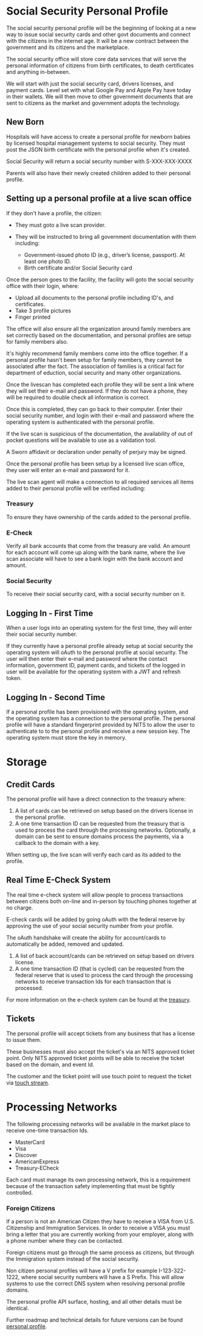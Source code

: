 # Social Security Personal Profile

The social security personal profile will be the beginning of looking at a new way to issue social security cards and other govt documents and connect with the citizens in the internet age. It will be a new contract between the government and its citizens and the marketplace.

The social security office will store core data services that will serve the personal information of citizens from birth certificates, to death certificates and anything in-between.

We will start with just the social security card, drivers licenses, and payment cards. Level set with what Google Pay and Apple Pay have today in their wallets. We will then move to other government documents that are sent to citizens as the market and government adopts the technology.

## New Born

Hospitals will have access to create a personal profile for newborn babies by licensed hospital management systems to social security. They must post the JSON birth certificate with the personal profile when it's created.

Social Security will return a social security number with S-XXX-XXX-XXXX

Parents will also have their newly created children added to their personal profile.

## Setting up a personal profile at a live scan office

If they don't have a profile, the citizen:

- They must goto a live scan provider.

- They will be instructed to bring all government documentation with them including:

  - Government-issued photo ID (e.g., driver’s license, passport). At least one photo ID.
  - Birth certificate and/or Social Security card

Once the person goes to the facility, the facility will goto the social security office with their login, where:

- Upload all documents to the personal profile including ID's, and certificates.
- Take 3 profile pictures
- Finger printed

The office will also ensure all the organization around family members are set correctly based on the documentation, and personal profiles are setup for family members also.

It's highly recommend family members come into the office together. If a personal profile hasn't been setup for family members, they cannot be associated after the fact. The association of families is a critical fact for department of eduction, social security and many other organizations.

Once the livescan has completed each profile they will be sent a link where they will set their e-mail and password. If they do not have a phone, they will be required to double check all information is correct.

Once this is completed, they can go back to their computer. Enter their social security number, and login with their e-mail and password where the operating system is authenticated with the personal profile.

If the live scan is suspicious of the documentation, the availability of out of pocket questions will be available to use as a validation tool.

A Sworn affidavit or declaration under penalty of perjury may be signed.

Once the personal profile has been setup by a licensed live scan office, they user will enter an e-mail and password for it.

The live scan agent will make a connection to all required services all items added to their personal profile will be verified including:

### Treasury

To ensure they have ownership of the cards added to the personal profile.

### E-Check

Verify all bank accounts that come from the treasury are valid. An amount for each account will come up along with the bank name, where the live scan associate will have to see a bank login with the bank account and amount.

### Social Security

To receive their social security card, with a social security number on it.

## Logging In - First Time

When a user logs into an operating system for the first time, they will enter their social security number.

If they currently have a personal profile already setup at social security the operating system will oAuth to the personal profile at social security. The user will then enter their e-mail and password where the contact information, government ID, payment cards, and tickets of the logged in user will be available for the operating system with a JWT and refresh token.

## Logging In - Second Time

If a personal profile has been provisioned with the operating system, and the operating system has a connection to the personal profile. The personal profile will have a standard fingerprint provided by NITS to allow the user to authenticate to to the personal profile and receive a new session key. The operating system must store the key in memory.

# Storage

## Credit Cards

The personal profile will have a direct connection to the treasury where:

1. A list of cards can be retrieved on setup based on the drivers license in the personal profile.
2. A one time transaction ID can be requested from the treasury that is used to process the card through the processing networks. Optionally, a domain can be sent to ensure domains process the payments, via a callback to the domain with a key.

When setting up, the live scan will verify each card as its added to the profile.

## Real Time E-Check System

The real time e-check system will allow people to process transactions between citizens both on-line and in-person by touching phones together at no charge.

E-check cards will be added by going oAuth with the federal reserve by approving the use of your social security number from your profile.

The oAuth handshake will create the ability for account/cards to automatically be added, removed and updated.

1. A list of back account/cards can be retrieved on setup based on drivers license.
2. A one time transaction ID (that is cycled) can be requested from the federal reserve that is used to process the card through the processing networks to receive transaction Ids for each transaction that is processed.

For more information on the e-check system can be found at the [treasury](/civic-organizations/us-securities-and-exchange/).

## Tickets

The personal profile will accept tickets from any business that has a license to issue them.

These businesses must also accept the ticket's via an NITS approved ticket point. Only NITS approved ticket points will be able to receive the ticket based on the domain, and event Id.

The customer and the ticket point will use touch point to request the ticket via [touch stream](/civil-organizations/us-national-institute-of-standards-and-technology/touch-stream/).

# Processing Networks

The following processing networks will be available in the market place to receive one-time transaction Ids.

- MasterCard
- Visa
- Discover
- AmericanExpress
- Treasury-ECheck

Each card must manage its own processing network, this is a requirement because of the transaction safety implementing that must be tightly controlled.

### Foreign Citizens

If a person is not an American Citizen they have to receive a VISA from U.S. Citizenship and Immigration Services. In order to receive a VISA you must bring a letter that you are currently working from your employer, along with a phone number where they can be contacted.

Foreign citizens must go through the same process as citizens, but through the Immigration system instead of the social security.

Non citizen personal profiles will have a V prefix for example I-123-322-1222, where social security numbers will have a S Prefix. This will allow systems to use the correct DNS system when resolving personal profile domains.

The personal profile API surface, hosting, and all other details must be identical.

Further roadmap and technical details for future versions can be found [personal profile](./v2/).

